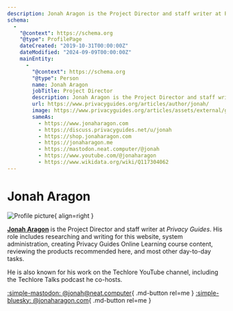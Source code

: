 ```yaml
---
description: Jonah Aragon is the Project Director and staff writer at Privacy Guides. His role includes researching and writing for this website, system administration, creating Privacy Guides Online Learning course content, reviewing the products recommended here, and most other day-to-day tasks.
schema:
  -
    "@context": https://schema.org
    "@type": ProfilePage
    dateCreated: "2019-10-31T00:00:00Z"
    dateModified: "2024-09-09T00:00:00Z"
    mainEntity:
      -
        "@context": https://schema.org
        "@type": Person
        name: Jonah Aragon
        jobTitle: Project Director
        description: Jonah Aragon is the Project Director and staff writer at Privacy Guides.
        url: https://www.privacyguides.org/articles/author/jonah/
        image: https://www.privacyguides.org/articles/assets/external/github.com/jonaharagon.png.jpg
        sameAs:
          - https://www.jonaharagon.com
          - https://discuss.privacyguides.net/u/jonah
          - https://shop.jonaharagon.com
          - https://jonaharagon.me
          - https://mastodon.neat.computer/@jonah
          - https://www.youtube.com/@jonaharagon
          - https://www.wikidata.org/wiki/Q117304062
---
```


# Jonah Aragon

![Profile picture](https://github.com/jonaharagon.png){ align=right }

[**Jonah Aragon**](https://www.jonaharagon.com) is the Project Director and staff writer at *Privacy Guides*. His role includes researching and writing for this website, system administration, creating Privacy Guides Online Learning course content, reviewing the products recommended here, and most other day-to-day tasks.

He is also known for his work on the Techlore YouTube channel, including the Techlore Talks podcast he co-hosts.

[:simple-mastodon: @jonah@neat.computer](https://mastodon.neat.computer/@jonah "@jonah@neat.computer"){ .md-button rel=me }
[:simple-bluesky: @jonaharagon.com](https://bsky.app/profile/jonaharagon.com "@jonaharagon.com"){ .md-button rel=me }
